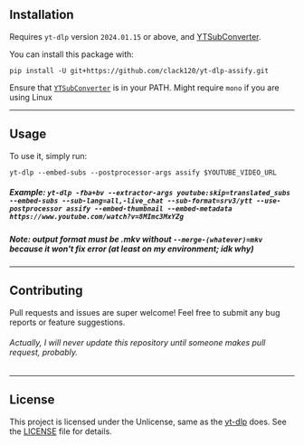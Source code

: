 ## Installation

Requires `yt-dlp` version `2024.01.15` or above, and [YTSubConverter](https://github.com/arcusmaximus/YTSubConverter/releases/latest).

You can install this package with:
```
pip install -U git+https://github.com/clack120/yt-dlp-assify.git
```

Ensure that [`YTSubConverter`](https://github.com/arcusmaximus/YTSubConverter/releases/latest) is in your PATH. Might require `mono` if you are using Linux

---

## Usage

To use it, simply run:

```
yt-dlp --embed-subs --postprocessor-args assify $YOUTUBE_VIDEO_URL
```
##### Example: `yt-dlp -fba+bv --extractor-args youtube:skip=translated_subs --embed-subs --sub-lang=all,-live_chat --sub-format=srv3/ytt --use-postprocessor assify --embed-thumbnail --embed-metadata https://www.youtube.com/watch?v=8MImc3MxYZg`
##### Note: output format must be .mkv without `--merge-(whatever)=mkv` because it won't fix error (at least on my environment; idk why)

---

## Contributing

Pull requests and issues are super welcome! Feel free to submit any bug reports or feature suggestions.
###### Actually, I will never update this repository until someone makes pull request, probably.

---

## License

This project is licensed under the Unlicense, same as the [yt-dlp](https://github.com/yt-dlp/yt-dlp) does. See the [LICENSE](LICENSE) file for details.
